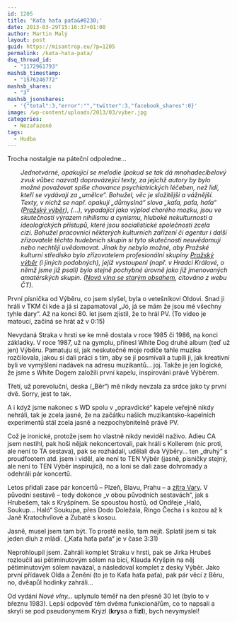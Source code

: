 ```yaml
---
id: 1205
title: 'Kaťa haťa paťa&#8230;'
date: 2013-03-29T15:16:37+01:00
author: Martin Malý
layout: post
guid: https://misantrop.eu/?p=1205
permalink: /kata-hata-pata/
dsq_thread_id:
  - "1172961793"
mashsb_timestamp:
  - "1576246772"
mashsb_shares:
  - "3"
mashsb_jsonshares:
  - '{"total":3,"error":"","twitter":3,"facebook_shares":0}'
image: /wp-content/uploads/2013/03/vyber.jpg
categories:
  - Nezařazené
tags:
  - Hudba
---
```

Trocha nostalgie na páteční odpoledne&#8230;

<!--more-->

<p style="padding-left: 30px;">
  <em>Jednotvárné, opakující se melodie (pokud se tak dá mnohadecibelový zvuk vůbec nazvat) doprovázející texty, za jejichž autory by bylo možné považovat spíše chovance psychiatrických léčeben, než lidi, kteří se vydávají za „umělce“. Bohužel, věc je složitější a vážnější. Texty, v nichž se např. opakují „důmyslná“ slova „kaťa, paťa, haťa“ (<a href="https://www.ceskatelevize.cz/specialy/bigbit/kapely/1176-prazsky-vyber/">Pražský výběr</a>), (&#8230;), vypadající jako výplod chorého mozku, jsou ve skutečnosti výrazem nihilismu a cynismu, hluboké nekulturnosti a ideologických přístupů, které jsou socialistické společnosti zcela cizí. Bohužel pracovníci některých kulturních zařízení či agentur i další zřizovatelé těchto hudebních skupin si tyto skutečnosti neuvědomují nebo nechtějí uvědomovat. Jinak by nebylo možné, aby Pražské kulturní středisko bylo zřizovatelem profesionální skupiny <a href="https://www.ceskatelevize.cz/specialy/bigbit/kapely/1176-prazsky-vyber/">Pražský výběr</a> (i jiných podobných), jejíž vystoupení (např. v Hradci Králové, o němž jsme již psali) bylo stejně pochybné úrovně jako již jmenovaných amatérských skupin. (<a href="https://www.ceskatelevize.cz/specialy/bigbit/vyhledavani/nov%C3%A1%20vlna/clanky/188-nova-vlna-se-starym-obsahem/">Nová vlna se starým obsahem</a>, citováno z webu ČT).</em>
</p>

První písnička od Výběru, co jsem slyšel, byla o vetešníkovi Oldovi. Snad ji hráli v TKM či kde a já si zapamatoval &#8222;Jó, já se mám že jsou mé všechny tyhle dary&#8220;. Až na konci 80. let jsem zjistil, že to hrál PV. (To video je matoucí, začíná se hrát až v 0:15)



Nevydaná Straka v hrsti se ke mně dostala v roce 1985 či 1986, na konci základky. V roce 1987, už na gymplu, přinesl White Dog druhé album (teď už jen) Výběru. Pamatuju si, jak neskutečně moje rodiče tahle muzika rozčilovala, jakou si dali práci s tím, aby se jí posmívali a tupili ji, jak kreativní byli ve vymýšlení nadávek na adresu muzikantů&#8230; joj. Takže je jen logické, že jsme s White Dogem založili první kapelu, inspirováni právě Výběrem.

Třetí, už porevoluční, deska (&#8222;Běr&#8220;) mě nikdy nevzala za srdce jako ty první dvě. Sorry, jest to tak.

A i když jsme nakonec s WD spolu v &#8222;opravdické&#8220; kapele veřejně nikdy nehráli, tak je zcela jasné, že na začátku našich muzikantsko-kapelních experimentů stál zcela jasně a nezpochybnitelně právě PV.

Což je ironické, protože jsem ho vlastně nikdy neviděl naživo. Adieu CA jsem nestihl, pak hoši nějak nekoncertovali, pak hráli s Kollerem (nic proti, ale není to TA sestava), pak se rozhádali, udělali dva Výběry&#8230; ten &#8222;druhý&#8220; s proudfootem atd. jsem i viděl, ale není to TEN Výběr (jasně, písničky stejný, ale není to TEN Výběr inspirující), no a loni se dali zase dohromady a odehráli pár koncertů.

Letos přidali zase pár koncertů &#8211; Plzeň, Blavu, Prahu &#8211; a [zítra Vary](https://www.prazskyvyber.com/index.php?cid=53). V původní sestavě &#8211; tedy dokonce &#8222;v obou původních sestavách&#8220;, jak s Hrubešem, tak s Kryšpínem. Se spoustou hostů, od Ondřeje &#8222;Haló, Soukup&#8230; Haló&#8220; Soukupa, přes Dodo Doležala, Ringo Čecha i s kozou až k Janě Kratochvílové a Zubaté s kosou.

Jasně, musel jsem tam být. To prostě nešlo, tam nejít. Splatil jsem si tak jeden dluh z mládí. (&#8222;Kaťa haťa paťa&#8220; je v čase 3:31)



Neprohloupil jsem. Zahráli komplet Straku v hrsti, pak se Jirka Hrubeš rozloučil asi pětiminutovým sólem na bicí, Klauda Kryšpín na něj pětiminutovým sólem navázal, a následoval komplet z desky Výběr. Jako první přídavek Olda a Ženění (to je to Kaťa haťa paťa), pak pár věcí z Běru, no, dvěapůl hodinky zahráli&#8230;

Od vydání _Nové vlny&#8230;_ uplynulo téměř na den přesně 30 let (bylo to v březnu 1983). Lepší odpověď těm dvěma funkcionářům, co to napsali a skryli se pod pseudonymem Krýzl (**kry**sa a fí**zl**), bych nevymyslel!
